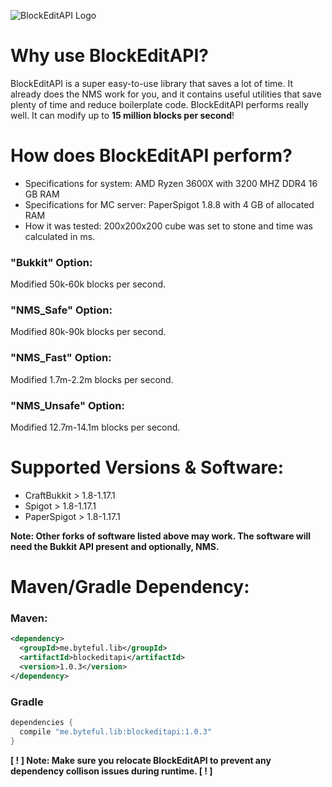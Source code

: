 ![BlockEditAPI Logo](https://github.com/byteful/BlockEditAPI/blob/master/BlockEditAPI.gif)

# Why use BlockEditAPI?

BlockEditAPI is a super easy-to-use library that saves a lot of time. It already does the NMS work for you, and it
contains useful utilities that save plenty of time and reduce boilerplate code. BlockEditAPI performs really well. It
can modify up to **15 million blocks per second**!

# How does BlockEditAPI perform?

- Specifications for system: AMD Ryzen 3600X with 3200 MHZ DDR4 16 GB RAM <br>
- Specifications for MC server: PaperSpigot 1.8.8 with 4 GB of allocated RAM
- How it was tested: 200x200x200 cube was set to stone and time was calculated in ms.

### "Bukkit" Option:

Modified 50k-60k blocks per second.

### "NMS_Safe" Option:

Modified 80k-90k blocks per second.

### "NMS_Fast" Option:

Modified 1.7m-2.2m blocks per second.

### "NMS_Unsafe" Option:

Modified 12.7m-14.1m blocks per second.

# Supported Versions & Software:

- CraftBukkit > 1.8-1.17.1
- Spigot > 1.8-1.17.1
- PaperSpigot > 1.8-1.17.1 <br>

**Note: Other forks of software listed above may work. The software will need the Bukkit API present and optionally, NMS.**

# Maven/Gradle Dependency:

### Maven:

```xml
<dependency>
  <groupId>me.byteful.lib</groupId>
  <artifactId>blockeditapi</artifactId>
  <version>1.0.3</version>
</dependency>
```

### Gradle

```kotlin
dependencies {
  compile "me.byteful.lib:blockeditapi:1.0.3"
}
```

**[ ! ] Note: Make sure you relocate BlockEditAPI to prevent any dependency collison issues during runtime. [ ! ]**
